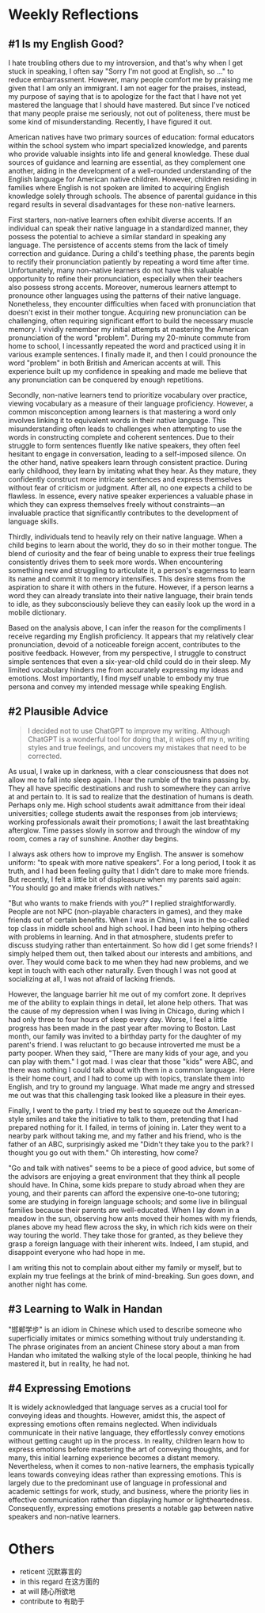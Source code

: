 # Weekly Reflections

## #1 Is my English Good?

I hate troubling others due to my introversion, and that's why when I get stuck in speaking, I often say "Sorry I'm not good at English, so ..." to reduce embarrassment. However, many people comfort me by praising me given that I am only an immigrant. I am not eager for the praises, instead, my purpose of saying that is to apologize for the fact that I have not yet mastered the language that I should have mastered. But since I've noticed that many people praise me seriously, not out of politeness, there must be some kind of misunderstanding. Recently, I have figured it out.

American natives have two primary sources of education: formal educators within the school system who impart specialized knowledge, and parents who provide valuable insights into life and general knowledge. These dual sources of guidance and learning are essential, as they complement one another, aiding in the development of a well-rounded understanding of the English language for American native children. However, children residing in families where English is not spoken are limited to acquiring English knowledge solely through schools. The absence of parental guidance in this regard results in several disadvantages for these non-native learners.

First starters, non-native learners often exhibit diverse accents. If an individual can speak their native language in a standardized manner, they possess the potential to achieve a similar standard in speaking any language. The persistence of accents stems from the lack of timely correction and guidance. During a child's teething phase, the parents begin to rectify their pronunciation patiently by repeating a word time after time. Unfortunately, many non-native learners do not have this valuable opportunity to refine their pronunciation, especially when their teachers also possess strong accents. Moreover, numerous learners attempt to pronounce other languages using the patterns of their native language. Nonetheless, they encounter difficulties when faced with pronunciation that doesn't exist in their mother tongue. Acquiring new pronunciation can be challenging, often requiring significant effort to build the necessary muscle memory. I vividly remember my initial attempts at mastering the American pronunciation of the word "problem". During my 20-minute commute from home to school, I incessantly repeated the word and practiced using it in various example sentences. I finally made it, and then I could pronounce the word "problem" in both British and American accents at will. This experience built up my confidence in speaking and made me believe that any pronunciation can be conquered by enough repetitions.

Secondly, non-native learners tend to prioritize vocabulary over practice, viewing vocabulary as a measure of their language proficiency. However, a common misconception among learners is that mastering a word only involves linking it to equivalent words in their native language. This misunderstanding often leads to challenges when attempting to use the words in constructing complete and coherent sentences. Due to their struggle to form sentences fluently like native speakers, they often feel hesitant to engage in conversation, leading to a self-imposed silence. On the other hand, native speakers learn through consistent practice. During early childhood, they learn by imitating what they hear. As they mature, they confidently construct more intricate sentences and express themselves without fear of criticism or judgment. After all, no one expects a child to be flawless. In essence, every native speaker experiences a valuable phase in which they can express themselves freely without constraints—an invaluable practice that significantly contributes to the development of language skills.

Thirdly, individuals tend to heavily rely on their native language. When a child begins to learn about the world, they do so in their mother tongue. The blend of curiosity and the fear of being unable to express their true feelings consistently drives them to seek more words. When encountering something new and struggling to articulate it, a person's eagerness to learn its name and commit it to memory intensifies. This desire stems from the aspiration to share it with others in the future. However, if a person learns a word they can already translate into their native language, their brain tends to idle, as they subconsciously believe they can easily look up the word in a mobile dictionary.

Based on the analysis above, I can infer the reason for the compliments I receive regarding my English proficiency. It appears that my relatively clear pronunciation, devoid of a noticeable foreign accent, contributes to the positive feedback. However, from my perspective, I struggle to construct simple sentences that even a six-year-old child could do in their sleep. My limited vocabulary hinders me from accurately expressing my ideas and emotions. Most importantly, I find myself unable to embody my true persona and convey my intended message while speaking English.

## #2 Plausible Advice 

> I decided not to use ChatGPT to improve my writing. Although ChatGPT is a wonderful tool for doing that, it wipes off my n, writing styles and true feelings, and uncovers my mistakes that need to be corrected.

As usual, I wake up in darkness, with a clear consciousness that does not allow me to fall into sleep again. I hear the rumble of the trains passing by. They all have specific destinations and rush to somewhere they can arrive at and pertain to. It is sad to realize that the destination of humans is death. Perhaps only me. High school students await admittance from their ideal universities; college students await the responses from job interviews; working professionals await their promotions; I await the last breathtaking afterglow. Time passes slowly in sorrow and through the window of my room, comes a ray of sunshine. Another day begins.

I always ask others how to improve my English. The answer is somehow uniform: "to speak with more native speakers". For a long period, I took it as truth, and I had been feeling guilty that I didn't dare to make more friends. But recently, I felt a little bit of displeasure when my parents said again: "You should go and make friends with natives."

"But who wants to make friends with you?" I replied straightforwardly. People are not NPC (non-playable characters in games), and they make friends out of certain benefits. When I was in China, I was in the so-called top class in middle school and high school. I had been into helping others with problems in learning. And in that atmosphere, students prefer to discuss studying rather than entertainment. So how did I get some friends? I simply helped them out, then talked about our interests and ambitions, and over. They would come back to me when they had new problems, and we kept in touch with each other naturally. Even though I was not good at socializing at all, I was not afraid of lacking friends.

However, the language barrier hit me out of my comfort zone. It deprives me of the ability to explain things in detail, let alone help others. That was the cause of my depression when I was living in Chicago, during which I had only three to four hours of sleep every day. Worse, I feel a little progress has been made in the past year after moving to Boston. Last month, our family was invited to a birthday party for the daughter of my parent's friend. I was reluctant to go because introverted me must be a party pooper. When they said, "There are many kids of your age, and you can play with them." I got mad. I was clear that those "kids" were ABC, and there was nothing I could talk about with them in a common language. Here is their home court, and I had to come up with topics, translate them into English, and try to ground my language. What made me angry and stressed me out was that this challenging task looked like a pleasure in their eyes.

Finally, I went to the party. I tried my best to squeeze out the American-style smiles and take the initiative to talk to them, pretending that I had prepared nothing for it. I failed, in terms of joining in. Later they went to a nearby park without taking me, and my father and his friend, who is the father of an ABC, surprisingly asked me "Didn't they take you to the park? I thought you go out with them." Oh interesting, how come?

"Go and talk with natives" seems to be a piece of good advice, but some of the advisors are enjoying a great environment that they think all people should have. In China, some kids prepare to study abroad when they are young, and their parents can afford the expensive one-to-one tutoring; some are studying in foreign language schools; and some live in bilingual families because their parents are well-educated. When I lay down in a meadow in the sun, observing how ants moved their homes with my friends, planes above my head flew across the sky, in which rich kids were on their way touring the world. They take those for granted, as they believe they grasp a foreign language with their inherent wits. Indeed, I am stupid, and disappoint everyone who had hope in me.

I am writing this not to complain about either my family or myself, but to explain my true feelings at the brink of mind-breaking. Sun goes down, and another night has come.

## #3 Learning to Walk in Handan

"邯郸学步" is an idiom in Chinese which used to describe someone who superficially imitates or mimics something without truly understanding it. The phrase originates from an ancient Chinese story about a man from Handan who imitated the walking style of the local people, thinking he had mastered it, but in reality, he had not.

## #4 Expressing Emotions

It is widely acknowledged that language serves as a crucial tool for conveying ideas and thoughts. However, amidst this, the aspect of expressing emotions often remains neglected. When individuals communicate in their native language, they effortlessly convey emotions without getting caught up in the process. In reality, children learn how to express emotions before mastering the art of conveying thoughts, and for many, this initial learning experience becomes a distant memory. Nevertheless, when it comes to non-native learners, the emphasis typically leans towards conveying ideas rather than expressing emotions. This is largely due to the predominant use of language in professional and academic settings for work, study, and business, where the priority lies in effective communication rather than displaying humor or lightheartedness. Consequently, expressing emotions presents a notable gap between native speakers and non-native learners.

# Others

* reticent 沉默寡言的
* in this regard 在这方面的
* at will 随心所欲地
* contribute to 有助于